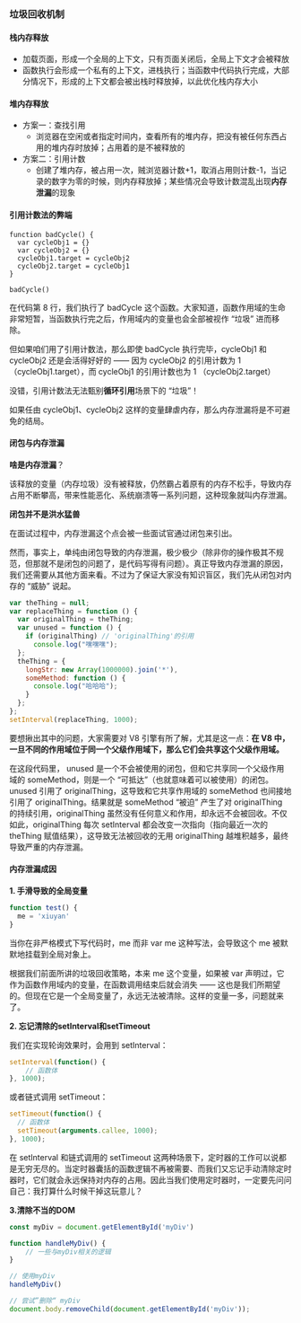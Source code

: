 ### 垃圾回收机制



#### 栈内存释放

- 加载页面，形成一个全局的上下文，只有页面关闭后，全局上下文才会被释放
- 函数执行会形成一个私有的上下文，进栈执行；当函数中代码执行完成，大部分情况下，形成的上下文都会被出栈时释放掉，以此优化栈内存大小



#### 堆内存释放

- 方案一：查找引用
    - 浏览器在空闲或者指定时间内，查看所有的堆内存，把没有被任何东西占用的堆内存时放掉；占用着的是不被释放的
- 方案二：引用计数
    - 创建了堆内存，被占用一次，贼浏览器计数+1，取消占用则计数-1，当记录的数字为零的时候，则内存释放掉；某些情况会导致计数混乱出现**内存泄漏**的现象



#### 引用计数法的弊端

```javasc
function badCycle() {
  var cycleObj1 = {}
  var cycleObj2 = {}
  cycleObj1.target = cycleObj2
  cycleObj2.target = cycleObj1
}

badCycle()
```



在代码第 8 行，我们执行了 badCycle 这个函数。大家知道，函数作用域的生命非常短暂，当函数执行完之后，作用域内的变量也会全部被视作 “垃圾” 进而移除。

但如果咱们用了引用计数法，那么即使 badCycle 执行完毕，cycleObj1 和 cycleObj2 还是会活得好好的 —— 因为 cycleObj2 的引用计数为 1（cycleObj1.target），而 cycleObj1 的引用计数也为 1 （cycleObj2.target）

没错，引用计数法无法甄别**循环引用**场景下的 “垃圾”！

如果任由 cycleObj1、cycleObj2 这样的变量肆虐内存，那么内存泄漏将是不可避免的结局。



#### 闭包与内存泄漏

**啥是内存泄漏**？

该释放的变量（内存垃圾）没有被释放，仍然霸占着原有的内存不松手，导致内存占用不断攀高，带来性能恶化、系统崩溃等一系列问题，这种现象就叫内存泄漏。

**闭包并不是洪水猛兽**

在面试过程中，内存泄漏这个点会被一些面试官通过闭包来引出。

然而，事实上，单纯由闭包导致的内存泄漏，极少极少（除非你的操作极其不规范，但那就不是闭包的问题了，是代码写得有问题）。真正导致内存泄漏的原因，我们还需要从其他方面来看。不过为了保证大家没有知识盲区，我们先从闭包对内存的 “威胁” 说起。



```javascript
var theThing = null;
var replaceThing = function () {
  var originalThing = theThing;
  var unused = function () {
    if (originalThing) // 'originalThing'的引用
      console.log("嘿嘿嘿");
  };
  theThing = {
    longStr: new Array(1000000).join('*'),
    someMethod: function () {
      console.log("哈哈哈");
    }
  };
};
setInterval(replaceThing, 1000);
```



要想揪出其中的问题，大家需要对 V8 引擎有所了解，尤其是这一点：**在 V8 中，一旦不同的作用域位于同一个父级作用域下，那么它们会共享这个父级作用域。**

在这段代码里， unused 是一个不会被使用的闭包，但和它共享同一个父级作用域的 someMethod，则是一个 “可抵达”（也就意味着可以被使用）的闭包。unused 引用了 originalThing，这导致和它共享作用域的 someMethod 也间接地引用了 originalThing。结果就是 someMethod “被迫” 产生了对 originalThing 的持续引用，originalThing 虽然没有任何意义和作用，却永远不会被回收。不仅如此，originalThing 每次 setInterval 都会改变一次指向（指向最近一次的 theThing 赋值结果），这导致无法被回收的无用 originalThing 越堆积越多，最终导致严重的内存泄漏。



#### 内存泄漏成因

**1. 手滑导致的全局变量**

```javascript
function test() {
  me = 'xiuyan'
}
```

当你在非严格模式下写代码时，me 而非 var me 这种写法，会导致这个 me 被默默地挂载到全局对象上。

根据我们前面所讲的垃圾回收策略，本来 me 这个变量，如果被 var 声明过，它作为函数作用域内的变量，在函数调用结束后就会消失 —— 这也是我们所期望的。但现在它是一个全局变量了，永远无法被清除。这样的变量一多，问题就来了。

**2. 忘记清除的setInterval和setTimeout**

我们在实现轮询效果时，会用到 setInterval：

```javascript
setInterval(function() {
    // 函数体
}, 1000);
```

或者链式调用 setTimeout：

```javascript
setTimeout(function() {
  // 函数体
  setTimeout(arguments.callee, 1000);
}, 1000);
```

在 setInterval 和链式调用的 setTimeout 这两种场景下，定时器的工作可以说都是无穷无尽的。当定时器囊括的函数逻辑不再被需要、而我们又忘记手动清除定时器时，它们就会永远保持对内存的占用。因此当我们使用定时器时，一定要先问问自己：我打算什么时候干掉这玩意儿？

**3.清除不当的DOM**

```javascript
const myDiv = document.getElementById('myDiv')

function handleMyDiv() {
    // 一些与myDiv相关的逻辑
}

// 使用myDiv
handleMyDiv()

// 尝试”删除“ myDiv
document.body.removeChild(document.getElementById('myDiv'));
```

